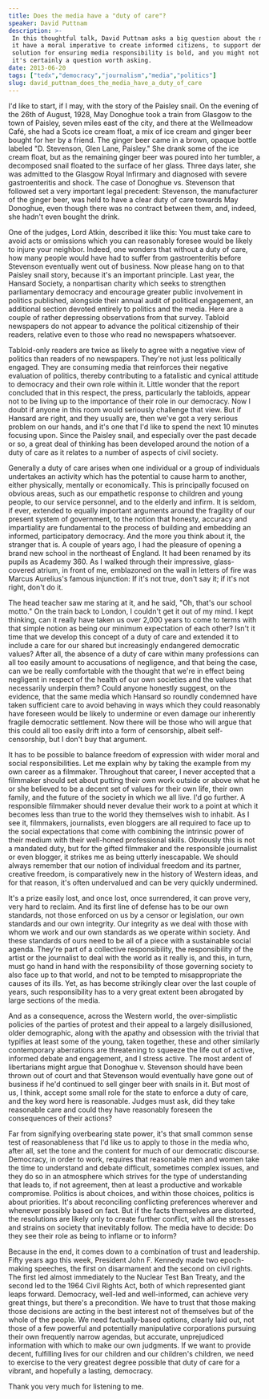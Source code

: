 ```yaml
---
title: Does the media have a "duty of care"?
speaker: David Puttnam
description: >-
 In this thoughtful talk, David Puttnam asks a big question about the media: Does
 it have a moral imperative to create informed citizens, to support democracy? His
 solution for ensuring media responsibility is bold, and you might not agree. But
 it's certainly a question worth asking.
date: 2013-06-20
tags: ["tedx","democracy","journalism","media","politics"]
slug: david_puttnam_does_the_media_have_a_duty_of_care
---
```


I'd like to start, if I may, with the story of the Paisley snail. On the evening of the
26th of August, 1928, May Donoghue took a train from Glasgow to the town of Paisley, seven
miles east of the city, and there at the Wellmeadow Café, she had a Scots ice cream float,
a mix of ice cream and ginger beer bought for her by a friend. The ginger beer came in a
brown, opaque bottle labeled "D. Stevenson, Glen Lane, Paisley." She drank some of the ice
cream float, but as the remaining ginger beer was poured into her tumbler, a decomposed
snail floated to the surface of her glass. Three days later, she was admitted to the
Glasgow Royal Infirmary and diagnosed with severe gastroenteritis and shock. The case of
Donoghue vs. Stevenson that followed set a very important legal precedent: Stevenson, the
manufacturer of the ginger beer, was held to have a clear duty of care towards May
Donoghue, even though there was no contract between them, and, indeed, she hadn't even
bought the drink.

One of the judges, Lord Atkin, described it like this: You must take care to avoid acts or
omissions which you can reasonably foresee would be likely to injure your neighbor.
Indeed, one wonders that without a duty of care, how many people would have had to suffer
from gastroenteritis before Stevenson eventually went out of business. Now please hang on
to that Paisley snail story, because it's an important principle. Last year, the Hansard
Society, a nonpartisan charity which seeks to strengthen parliamentary democracy and
encourage greater public involvement in politics published, alongside their annual audit
of political engagement, an additional section devoted entirely to politics and the media.
Here are a couple of rather depressing observations from that survey. Tabloid newspapers
do not appear to advance the political citizenship of their readers, relative even to
those who read no newspapers whatsoever.

Tabloid-only readers are twice as likely to agree with a negative view of politics than
readers of no newspapers. They're not just less politically engaged. They are consuming
media that reinforces their negative evaluation of politics, thereby contributing to a
fatalistic and cynical attitude to democracy and their own role within it. Little wonder
that the report concluded that in this respect, the press, particularly the tabloids,
appear not to be living up to the importance of their role in our democracy. Now I doubt if
anyone in this room would seriously challenge that view. But if Hansard are right, and
they usually are, then we've got a very serious problem on our hands, and it's one that
I'd like to spend the next 10 minutes focusing upon. Since the Paisley snail, and
especially over the past decade or so, a great deal of thinking has been developed around
the notion of a duty of care as it relates to a number of aspects of civil
society.

Generally a duty of care arises when one individual or a group of individuals undertakes
an activity which has the potential to cause harm to another, either physically, mentally
or economically. This is principally focused on obvious areas, such as our empathetic
response to children and young people, to our service personnel, and to the elderly and
infirm. It is seldom, if ever, extended to equally important arguments around the
fragility of our present system of government, to the notion that honesty, accuracy and
impartiality are fundamental to the process of building and embedding an informed,
participatory democracy. And the more you think about it, the stranger that is. A couple of
years ago, I had the pleasure of opening a brand new school in the northeast of England.
It had been renamed by its pupils as Academy 360. As I walked through their impressive,
glass-covered atrium, in front of me, emblazoned on the wall in letters of fire was Marcus
Aurelius's famous injunction: If it's not true, don't say it; if it's not right, don't do
it.

The head teacher saw me staring at it, and he said, "Oh, that's our school motto." On the
train back to London, I couldn't get it out of my mind. I kept thinking, can it really
have taken us over 2,000 years to come to terms with that simple notion as being our
minimum expectation of each other? Isn't it time that we develop this concept of a duty of
care and extended it to include a care for our shared but increasingly endangered
democratic values? After all, the absence of a duty of care within many professions can
all too easily amount to accusations of negligence, and that being the case, can we be
really comfortable with the thought that we're in effect being negligent in respect of the
health of our own societies and the values that necessarily underpin them? Could anyone
honestly suggest, on the evidence, that the same media which Hansard so roundly condemned
have taken sufficient care to avoid behaving in ways which they could reasonably have
foreseen would be likely to undermine or even damage our inherently fragile democratic
settlement. Now there will be those who will argue that this could all too easily drift
into a form of censorship, albeit self-censorship, but I don't buy that
argument.

It has to be possible to balance freedom of expression with wider moral and social
responsibilities. Let me explain why by taking the example from my own career as a
filmmaker. Throughout that career, I never accepted that a filmmaker should set about
putting their own work outside or above what he or she believed to be a decent set of
values for their own life, their own family, and the future of the society in which we all
live. I'd go further. A responsible filmmaker should never devalue their work to a point
at which it becomes less than true to the world they themselves wish to inhabit. As I see
it, filmmakers, journalists, even bloggers are all required to face up to the social
expectations that come with combining the intrinsic power of their medium with their
well-honed professional skills. Obviously this is not a mandated duty, but for the gifted
filmmaker and the responsible journalist or even blogger, it strikes me as being utterly
inescapable. We should always remember that our notion of individual freedom and its
partner, creative freedom, is comparatively new in the history of Western ideas, and for
that reason, it's often undervalued and can be very quickly undermined.

It's a prize easily lost, and once lost, once surrendered, it can prove very, very hard to
reclaim. And its first line of defense has to be our own standards, not those enforced on
us by a censor or legislation, our own standards and our own integrity. Our integrity as
we deal with those with whom we work and our own standards as we operate within society.
And these standards of ours need to be all of a piece with a sustainable social agenda.
They're part of a collective responsibility, the responsibility of the artist or the
journalist to deal with the world as it really is, and this, in turn, must go hand in hand
with the responsibility of those governing society to also face up to that world, and not
to be tempted to misappropriate the causes of its ills. Yet, as has become strikingly
clear over the last couple of years, such responsibility has to a very great extent been
abrogated by large sections of the media.

And as a consequence, across the Western world, the over-simplistic policies of the
parties of protest and their appeal to a largely disillusioned, older demographic, along
with the apathy and obsession with the trivial that typifies at least some of the young,
taken together, these and other similarly contemporary aberrations are threatening to
squeeze the life out of active, informed debate and engagement, and I stress active. The
most ardent of libertarians might argue that Donoghue v. Stevenson should have been thrown
out of court and that Stevenson would eventually have gone out of business if he'd
continued to sell ginger beer with snails in it. But most of us, I think, accept some
small role for the state to enforce a duty of care, and the key word here is reasonable.
Judges must ask, did they take reasonable care and could they have reasonably foreseen the
consequences of their actions?

Far from signifying overbearing state power, it's that small common sense test of
reasonableness that I'd like us to apply to those in the media who, after all, set the
tone and the content for much of our democratic discourse. Democracy, in order to work,
requires that reasonable men and women take the time to understand and debate difficult,
sometimes complex issues, and they do so in an atmosphere which strives for the type of
understanding that leads to, if not agreement, then at least a productive and workable
compromise. Politics is about choices, and within those choices, politics is about
priorities. It's about reconciling conflicting preferences wherever and whenever possibly
based on fact. But if the facts themselves are distorted, the resolutions are likely only
to create further conflict, with all the stresses and strains on society that inevitably
follow. The media have to decide: Do they see their role as being to inflame or to
inform?

Because in the end, it comes down to a combination of trust and leadership. Fifty years ago
this week, President John F. Kennedy made two epoch-making speeches, the first on
disarmament and the second on civil rights. The first led almost immediately to the
Nuclear Test Ban Treaty, and the second led to the 1964 Civil Rights Act, both of which
represented giant leaps forward. Democracy, well-led and well-informed, can achieve very
great things, but there's a precondition. We have to trust that those making those
decisions are acting in the best interest not of themselves but of the whole of the
people. We need factually-based options, clearly laid out, not those of a few powerful and
potentially manipulative corporations pursuing their own frequently narrow agendas, but
accurate, unprejudiced information with which to make our own judgments. If we want to
provide decent, fulfilling lives for our children and our children's children, we need to
exercise to the very greatest degree possible that duty of care for a vibrant, and
hopefully a lasting, democracy.

Thank you very much for listening to me. 

<!--
ad_duration=3.33
event="TEDxHousesOfParliament"
external_start_time=0
intro_duration=11.82
is_subtitle_required="False"
is_talk_featured="True"
language="en"
language_swap="False"
native_language="en"
number_of_related_talks=6
number_of_speakers=1
number_of_subtitled_videos=30
number_of_tags=5
number_of_talk_download_languages=30
number_of_talk_more_resources=0
number_of_talk_recommendations=0
number_of_talks_take_actions=0
post_ad_duration=0.83
published_timestamp="2014-02-10 16:15:38"
recording_date="2013-06-20"
speaker_description="Producer"
speaker_is_published=1
speaker_name="David Puttnam"
talk_name="Does the media have a \"duty of care\"?"
talks_tags=["tedx","democracy","journalism","media","politics"]
url_audio="https://download.ted.com/talks/DavidPuttnam_2013X.mp3?apikey=acme-roadrunner"
url_photo_speaker="https://pe.tedcdn.com/images/ted/380967d6f619e078a487b7bb82a749fa3d5208e8_254x191.jpg"
url_photo_talk="https://pe.tedcdn.com/images/ted/58dca409b2a631f5d6fd0de452336aa2b3270df8_1600x1200.jpg"
url_webpage="https://www.ted.com/talks/david_puttnam_does_the_media_have_a_duty_of_care"
video_type_name="TEDx Talk"
-->